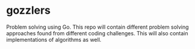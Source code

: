 # gozzlers
Problem solving using Go. This repo will contain different problem solving approaches found from different coding challenges. This will also contain implementations of algorithms as well.
